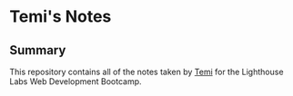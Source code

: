 # Temi's Notes

## Summary 

This repository contains all of the notes taken by [Temi](https://github.com/taymie-biyi) for the Lighthouse Labs Web Development Bootcamp.
